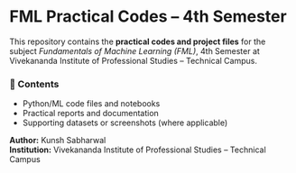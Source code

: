 # FML Practical Codes – 4th Semester

This repository contains the **practical codes and project files** for the subject _Fundamentals of Machine Learning (FML)_, 4th Semester at Vivekananda Institute of Professional Studies – Technical Campus.

### 📘 Contents

- Python/ML code files and notebooks
- Practical reports and documentation
- Supporting datasets or screenshots (where applicable)

**Author:** Kunsh Sabharwal  
**Institution:** Vivekananda Institute of Professional Studies – Technical Campus

